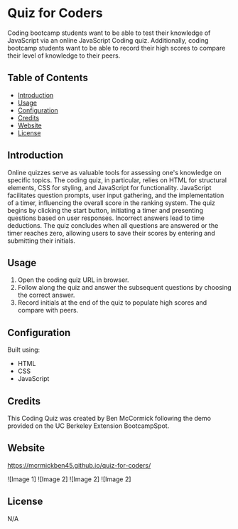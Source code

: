 # Quiz for Coders

Coding bootcamp students want to be able to test their knowledge of JavaScript via an online JavaScript Coding quiz. Additionally, coding bootcamp students want to be able to record their high scores to compare their level of knowledge to their peers. 

## Table of Contents

- [Introduction](#introduction)
- [Usage](#usage)
- [Configuration](#configuration)
- [Credits](#credits)
- [Website](#website)
- [License](#license)

## Introduction

Online quizzes serve as valuable tools for assessing one's knowledge on specific topics. The coding quiz, in particular, relies on HTML for structural elements, CSS for styling, and JavaScript for functionality. JavaScript facilitates question prompts, user input gathering, and the implementation of a timer, influencing the overall score in the ranking system. The quiz begins by clicking the start button, initiating a timer and presenting questions based on user responses. Incorrect answers lead to time deductions. The quiz concludes when all questions are answered or the timer reaches zero, allowing users to save their scores by entering and submitting their initials.

## Usage
1. Open the coding quiz URL in browser.
2. Follow along the quiz and answer the subsequent questions by choosing the correct answer. 
3. Record initials at the end of the quiz to populate high scores and compare with peers. 

## Configuration
Built using:
- HTML
- CSS
- JavaScript

## Credits 

This Coding Quiz was created by Ben McCormick following the demo provided on the UC Berkeley Extension BootcampSpot. 

## Website
https://mcrmickben45.github.io/quiz-for-coders/

![Image 1]
![Image 2]
![Image 2]
![Image 2]

## License
N/A